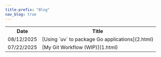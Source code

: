 ```yaml
---
title-prefix: "Blog"
nav_blog: true
---
```

<table>
  <colgroup>
    <col>
    <col>
  </colgroup>
  <tr>
    <th>Date</th>
    <th>Title</th>
  </tr>
  <tr>
    <td class="date-col">08/12/2025</td>
    <td>[Using `uv` to package Go applications](2.html)</td>
  </tr>
  <tr>
    <td class="date-col">07/22/2025</td>
    <td>[My Git Workflow (WIP)](1.html)</td>
  </tr>
</table>
